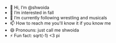 - 👋 Hi, I’m @shwoida
- 👀 I’m interested in fall
- 🌱 I’m currently following wrestling and musicals
- 📫 How to reach me you'll know it if you know me
- 😄 Pronouns: just call me shwoida
- ⚡ Fun fact: sqrt(-1) <3 pi

<!---
shwoida/shwoida is a ✨ special ✨ repository because its `README.md` (this file) appears on your GitHub profile.
You can click the Preview link to take a look at your changes.
--->
